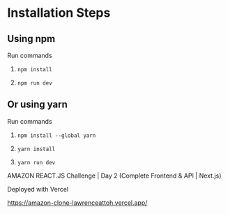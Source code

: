 # Installation Steps

## Using npm

Run commands

1. `npm install`

2. `npm run dev`

## Or using yarn

Run commands

1. `npm install --global yarn`

2. `yarn install`

3. `yarn run dev`

<!-- ### If you see the window below then you are set to build AMAZON 2.0! -->

<!-- ![Template Screenshot](TemplateScreenshot.jpg?raw=true "Template Screenshot") -->

AMAZON REACT.JS Challenge | Day 2 (Complete Frontend & API | Next.js)

Deployed with Vercel

https://amazon-clone-lawrenceattoh.vercel.app/
